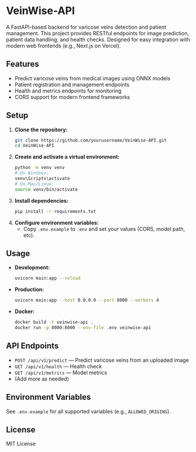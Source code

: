 # VeinWise-API

A FastAPI-based backend for varicose veins detection and patient management. This project provides RESTful endpoints for image prediction, patient data handling, and health checks. Designed for easy integration with modern web frontends (e.g., Next.js on Vercel).

## Features
- Predict varicose veins from medical images using ONNX models
- Patient registration and management endpoints
- Health and metrics endpoints for monitoring
- CORS support for modern frontend frameworks

## Setup
1. **Clone the repository:**
   ```sh
   git clone https://github.com/yourusername/VeinWise-API.git
   cd VeinWise-API
   ```
2. **Create and activate a virtual environment:**
   ```sh
   python -m venv venv
   # On Windows:
   venv\Scripts\activate
   # On Mac/Linux:
   source venv/bin/activate
   ```
3. **Install dependencies:**
   ```sh
   pip install -r requirements.txt
   ```
4. **Configure environment variables:**
   - Copy `.env.example` to `.env` and set your values (CORS, model path, etc).

## Usage
- **Development:**
  ```sh
  uvicorn main:app --reload
  ```
- **Production:**
  ```sh
  uvicorn main:app --host 0.0.0.0 --port 8000 --workers 4
  ```
- **Docker:**
  ```sh
  docker build -t veinwise-api .
  docker run -p 8000:8000 --env-file .env veinwise-api
  ```

## API Endpoints
- `POST /api/v1/predict` — Predict varicose veins from an uploaded image
- `GET /api/v1/health` — Health check
- `GET /api/v1/metrics` — Model metrics
- (Add more as needed)

## Environment Variables
See `.env.example` for all supported variables (e.g., `ALLOWED_ORIGINS`).

## License
MIT License

